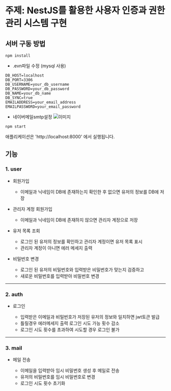 # 주제: NestJS를 활용한 사용자 인증과 권한 관리 시스템 구현

## 서버 구동 방법
```
npm install
```

* .evn파일 수정 (mysql 사용)
```
DB_HOST=localhost
DB_PORT=3306
DB_USERNAME=your_db_username
DB_PASSWORD=your_db_password
DB_NAME=your_db_name
DB_SYNC=true
EMAILADDRESS=your_email_address
EMAILPASSWORD=your_email_password
```

* 네이버메일smtp설정
![이미지](https://velog.velcdn.com/images/kwontae1313/post/c47ec999-1836-45ff-862a-6ee72b5a7021/image.png)


```
npm start
```
애플리케이션은 'http://localhost:8000' 에서 실행됩니다.

## 기능

### 1. user
* 회원가입
  
  * 이메일과 닉네임이 DB에 존재하는지 확인한 후 없으면 유저의 정보를 DB에 저장
 
* 관리자 계정 회원가입

  * 이메일과 닉네임이 DB에 존재하지 않으면 관리자 계정으로 저장

* 유저 목록 조회
  
  * 로그인 된 유저의 정보를 확인하고 관리자 계정이면 유저 목록 표시
  * 관리자 계정이 아니면 에러 메세지 출력

* 비밀번호 변경

  * 로그인 된 유저의 비밀번호와 입력받은 비밀번호가 맞는지 검증하고
  * 새로운 비밀번호를 입력받아 비밀번호 변경


****
### 2. auth
* 로그인

  * 입력받은 이메일과 비밀번호가 저장된 유저의 정보와 일치하면 jwt토큰 발급
  * 틀릴경우 에러메세지 출력 로그인 시도 가능 횟수 감소
  * 로그인 시도 횟수를 초과하여 시도할 경우 로그인 불가

****
### 3. mail
* 메일 전송

  * 이메일을 입력받아 임시 비밀번호 생성 후 메일로 전송
  * 유저의 비밀번호를 임시 비밀번호로 변경
  * 로그인 시도 횟수 초기화


